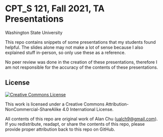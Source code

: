 # CPT_S 121, Fall 2021, TA Presentations
Washington State University

This repo contains snippets of some presentations that my students found helpful.
The slides alone may not make a lot of sense because I also explained stuff in-person,
so only use these as a reference.

No peer review was done in the creation of these presentations, therefore I am not responsible
for the accuracy of the contents of these presentations.

## License
[![Creative Commons License](https://licensebuttons.net/l/by-nc-sa/4.0/88x31.png)](https://creativecommons.org/licenses/by-nc-sa/4.0/)

This work is licensed under a Creative Commons Attribution-NonCommercial-ShareAlike 4.0 International License.

All contents of this repo are original work of Alan Chu (ualch9@gmail.com). If you redistribute, 
readapt, or share the contents of this repo, please provide proper attribution back to this repo
on GitHub.
